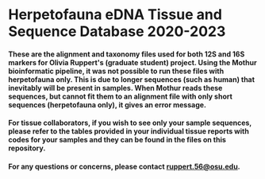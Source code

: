 # Herpetofauna eDNA Tissue and Sequence Database 2020-2023

#### These are the alignment and taxonomy files used for both 12S and 16S markers for Olivia Ruppert's (graduate student) project. Using the Mothur bioinformatic pipeline, it was not possible to run these files with herpetofauna only. This is due to longer sequences (such as human) that inevitably will be present in samples. When Mothur reads these sequences, but cannot fit them to an alignment file with only short sequences (herpetofauna only), it gives an error message. ####

#### For tissue collaborators, if you wish to see only your sample sequences, please refer to the tables provided in your individual tissue reports with codes for your samples and they can be found in the files on this repository. ####

#### For any questions or concerns, please contact ruppert.56@osu.edu. ####
